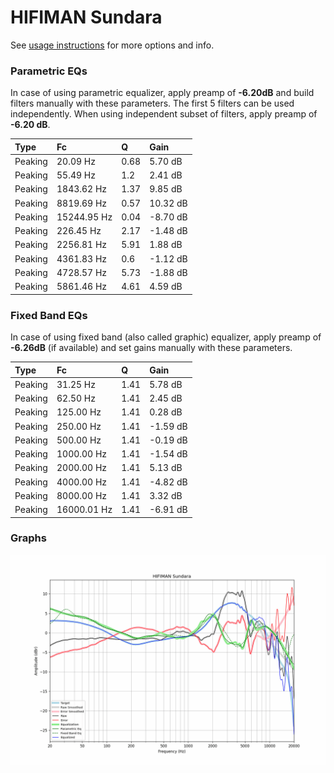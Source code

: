 # HIFIMAN Sundara
See [usage instructions](https://github.com/jaakkopasanen/AutoEq#usage) for more options and info.

### Parametric EQs
In case of using parametric equalizer, apply preamp of **-6.20dB** and build filters manually
with these parameters. The first 5 filters can be used independently.
When using independent subset of filters, apply preamp of **-6.20 dB**.

| Type    | Fc          |    Q | Gain     |
|:--------|:------------|:-----|:---------|
| Peaking | 20.09 Hz    | 0.68 | 5.70 dB  |
| Peaking | 55.49 Hz    | 1.2  | 2.41 dB  |
| Peaking | 1843.62 Hz  | 1.37 | 9.85 dB  |
| Peaking | 8819.69 Hz  | 0.57 | 10.32 dB |
| Peaking | 15244.95 Hz | 0.04 | -8.70 dB |
| Peaking | 226.45 Hz   | 2.17 | -1.48 dB |
| Peaking | 2256.81 Hz  | 5.91 | 1.88 dB  |
| Peaking | 4361.83 Hz  | 0.6  | -1.12 dB |
| Peaking | 4728.57 Hz  | 5.73 | -1.88 dB |
| Peaking | 5861.46 Hz  | 4.61 | 4.59 dB  |

### Fixed Band EQs
In case of using fixed band (also called graphic) equalizer, apply preamp of **-6.26dB**
(if available) and set gains manually with these parameters.

| Type    | Fc          |    Q | Gain     |
|:--------|:------------|:-----|:---------|
| Peaking | 31.25 Hz    | 1.41 | 5.78 dB  |
| Peaking | 62.50 Hz    | 1.41 | 2.45 dB  |
| Peaking | 125.00 Hz   | 1.41 | 0.28 dB  |
| Peaking | 250.00 Hz   | 1.41 | -1.59 dB |
| Peaking | 500.00 Hz   | 1.41 | -0.19 dB |
| Peaking | 1000.00 Hz  | 1.41 | -1.54 dB |
| Peaking | 2000.00 Hz  | 1.41 | 5.13 dB  |
| Peaking | 4000.00 Hz  | 1.41 | -4.82 dB |
| Peaking | 8000.00 Hz  | 1.41 | 3.32 dB  |
| Peaking | 16000.01 Hz | 1.41 | -6.91 dB |

### Graphs
![](./HIFIMAN%20Sundara.png)
